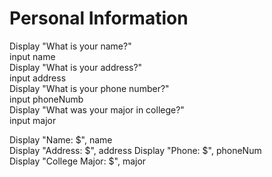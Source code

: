 # Personal Information  
Display "What is your name?"  
input name  
Display "What is your address?"  
input address  
Display "What is your phone number?"  
input phoneNumb  
Display "What was your major in college?"  
input major  
  
Display "Name: $", name  
Display "Address: $", address
Display "Phone: $", phoneNum  
Display "College Major: $", major  
